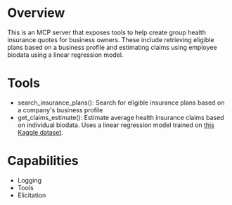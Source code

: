 # Overview
This is an MCP server that exposes tools to help create group health insurance quotes for business owners. These include retrieving eligible plans based on a business profile 
and estimating claims using employee biodata using a linear regression model.


# Tools 
- search_insurance_plans(): Search for eligible insurance plans based on a company's business profile
- get_claims_estimate(): Estimate average health insurance claims based on individual biodata. Uses a linear regression model trained on [this Kaggle dataset].


# Capabilities
- Logging
- Tools
- Elicitation




[this Kaggle dataset]: https://www.kaggle.com/datasets/mirichoi0218/insurance
